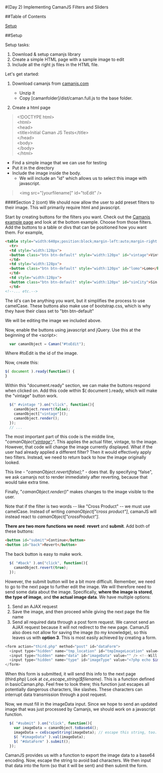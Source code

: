 #(Day 2) Implementing CamanJS Filters and Sliders

##Table of Contents

<a href="#setup">Setup</a>


##<a name="setup"></a>Setup

Setup tasks:

1. Download & setup camanjs library
2. Create a simple HTML page with a sample image to edit
3. Include all the right js files in the HTML file.

Let's get started:

1. Download camanjs from [camanjs.com](http://camanjs.com)
	- Unzip it
	- Copy [camanfolder]/dist/caman.full.js to the base folder.

2. Create a html page

> &lt;!DOCTYPE html&gt;  
> &lt;html&gt;  
> &lt;head&gt;  
> &lt;title&gt;Initial Caman JS Tests&lt;/title&gt;  
> &lt;/head&gt;  
> &lt;body&gt;  
> &lt;/body&gt;  
> &lt;/html&gt;  

- Find a simple image that we can use for testing
- Put it in the directory
- Include the image inside the body.
	* We will include an "id" which allows us to select this image with javascript.

> &nbsp; &lt;img src="[yourfilename]" id="toEdit" />

####Section 2 (cont)
We should now allow the user to add preset filters to their image.  This will primarily require html and javascript.

Start by creating buttons for the filters you want.  Check out the [Camanjs example page](http://camanjs.com/examples/) and look at the bottom example.  Choose from those filters.  Add the buttons to a table or divs that can be positioned how you want them.  For example,
```html
<table style="width:640px;position:block;margin-left:auto;margin-right:auto;">
  <tr>
  <td style="width:128px">
  <button class="btn btn-default" style="width:120px" id="vintage">Vintage</button>
  </td>
  <td style="width:128px">
  <button class="btn btn-default" style="width:120px" id="lomo">Lomo</button>
  </td>
  <td style="width:128px">
  <button class="btn btn-default" style="width:120px" id="sinCity">Sin City</button>
  </td>
<!--... etc.-->
```
The id's can be anything you want, but it simplifies the process to use camelCase.  These buttons also make use of bootstrap.css, which is why they have their class set to "btn btn-default"

We will be editing the image we included above.

Now, enable the buttons using javascript and jQuery.  Use this at the beginning of the &lt;script&gt;:
```javascript
  var camanObject = Caman("#toEdit");
```
Where #toEdit is the id of the image.  

Now, create this:
```javascript
$( document ).ready(function() {
}
```
Within this "document.ready" section, we can make the buttons respond when clicked on.  Add this code within $( document ).ready, which will make the "vintage" button work.
```javascript
  $(" #vintage ").on("click", function(){
    camanObject.revert(false);
    camanObject["vintage"]();
    camanObject.render();
  });
  // ...
```
The most important part of this code is the middle line, "*camanObject['vintage']();*".  This applies the actual filter, vintage, to the image. However, that code will change the image currently displayed.  What if the user had already applied a different filter?  Then it would effectively apply two filters.  Instead, we need to return back to how the image originally looked.

This line - "*camanObject.revert(false);*" - does that.  By specifying "false", we ask camanjs not to render immediately after reverting, because that would take extra time.

Finally, "*camanObject.render()*" makes changes to the image visible to the user.

Note that if the filter is two words -- like "Cross Product" -- we must use camelCase.  Instead of writing *camanObject["cross product"]*, camanJS will instead react to *camanObject["crossProduct"]*.

__There are two more functions we need__: __revert__ and __submit__.
Add both of these buttons:
```html
<button id="submit">Continue</button>
<button id="back">Revert</button>
```
The back button is easy to make work.
```javascript
  $( "#back" ).on("click", function(){
    camanObject.revert(true);
  });
```
However, the submit button will be a bit more difficult.  Remember, we need to go to the next page to further edit the image.  We will therefore need to send some data about the image.  Specifically, __where the image is stored__, __the type of image__, and __the actual image data__.  We have multiple options:
1. Send an AJAX request
2. Save the image, and then proceed while giving the next page the file name
3. Send all required data through a post form request.
We cannot send an AJAX request because it will not redirect to the new page.  CamanJS also does not allow for saving the image (to my knowledge), so this leaves us with __option 3__.  This is most easily achieved by creating a form.
```php
<form action="third.php" method="post" id="dataForm">
  <input type="hidden" name="tmp_location" id="tmpImageLocation" value="<?php echo ce_escape_string($filename); ?>" />
  <input type="hidden" name="data" id="imageData" value="" /> <!--Will be filled in with javascript-->
  <input type="hidden" name="type" id="imageType" value="<?php echo $image_extension; ?>" />
</form>
```
When this form is submitted, it will send this info to the next page (third.php)
Look at *ce_escape_string($filename)*.  This is a function defined in basicCaman.php.  Feel free to look there; this function just escapes all potentially dangerous characters, like slashes.  These characters can interrupt data transmission through a post request.

Now, we must fill in the imageData input. Since we hope to send an updated image that was just processed by Camanjs, we should work on a javascript function.
```javascript
  $( "#submit" ).on("click", function(){
    var imageData = camanObject.toBase64();
    imageData = ceEscapeString(imageData); // escape this string, too.
    $( "#imageData" ).val(imageData);
    $( "#dataForm" ).submit();
  });
```

CamanJS provides us with a function to export the image data to a base64 encoding.  Now, escape the string to avoid bad characters.  We then input that data into the form (so that it will be sent) and then submit the form. 

